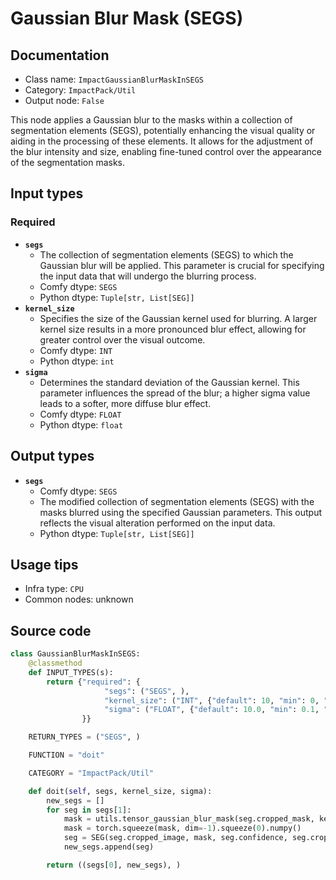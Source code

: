 # Gaussian Blur Mask (SEGS)
## Documentation
- Class name: `ImpactGaussianBlurMaskInSEGS`
- Category: `ImpactPack/Util`
- Output node: `False`

This node applies a Gaussian blur to the masks within a collection of segmentation elements (SEGS), potentially enhancing the visual quality or aiding in the processing of these elements. It allows for the adjustment of the blur intensity and size, enabling fine-tuned control over the appearance of the segmentation masks.
## Input types
### Required
- **`segs`**
    - The collection of segmentation elements (SEGS) to which the Gaussian blur will be applied. This parameter is crucial for specifying the input data that will undergo the blurring process.
    - Comfy dtype: `SEGS`
    - Python dtype: `Tuple[str, List[SEG]]`
- **`kernel_size`**
    - Specifies the size of the Gaussian kernel used for blurring. A larger kernel size results in a more pronounced blur effect, allowing for greater control over the visual outcome.
    - Comfy dtype: `INT`
    - Python dtype: `int`
- **`sigma`**
    - Determines the standard deviation of the Gaussian kernel. This parameter influences the spread of the blur; a higher sigma value leads to a softer, more diffuse blur effect.
    - Comfy dtype: `FLOAT`
    - Python dtype: `float`
## Output types
- **`segs`**
    - Comfy dtype: `SEGS`
    - The modified collection of segmentation elements (SEGS) with the masks blurred using the specified Gaussian parameters. This output reflects the visual alteration performed on the input data.
    - Python dtype: `Tuple[str, List[SEG]]`
## Usage tips
- Infra type: `CPU`
- Common nodes: unknown


## Source code
```python
class GaussianBlurMaskInSEGS:
    @classmethod
    def INPUT_TYPES(s):
        return {"required": {
                     "segs": ("SEGS", ),
                     "kernel_size": ("INT", {"default": 10, "min": 0, "max": 100, "step": 1}),
                     "sigma": ("FLOAT", {"default": 10.0, "min": 0.1, "max": 100.0, "step": 0.1}),
                }}

    RETURN_TYPES = ("SEGS", )

    FUNCTION = "doit"

    CATEGORY = "ImpactPack/Util"

    def doit(self, segs, kernel_size, sigma):
        new_segs = []
        for seg in segs[1]:
            mask = utils.tensor_gaussian_blur_mask(seg.cropped_mask, kernel_size, sigma)
            mask = torch.squeeze(mask, dim=-1).squeeze(0).numpy()
            seg = SEG(seg.cropped_image, mask, seg.confidence, seg.crop_region, seg.bbox, seg.label, seg.control_net_wrapper)
            new_segs.append(seg)

        return ((segs[0], new_segs), )

```
